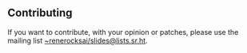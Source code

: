 ## Contributing

If you want to contribute, with your opinion or patches, please use the mailing list
[~renerocksai/slides@lists.sr.ht](mailto:~renerocksai/slides@lists.sr.ht).
